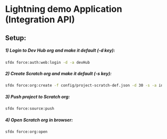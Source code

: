 # Lightning demo Application (Integration API)

## Setup:

##### 1) Login to Dev Hub org and make it default (-d key):

```sh
sfdx force:auth:web:login -d -a devHub
```

##### 2) Create Scratch org and make it default (-s key):

```sh
sfdx force:org:create -f config/project-scratch-def.json -d 30 -s -a integrationAPI
```

##### 3) Push project to Scratch org:

```sh
sfdx force:source:push
```

##### 4) Open Scratch org in browser:

```sh
sfdx force:org:open
```
